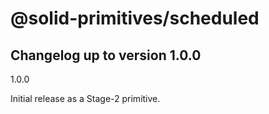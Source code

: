 # @solid-primitives/scheduled

## Changelog up to version 1.0.0

1.0.0

Initial release as a Stage-2 primitive.


